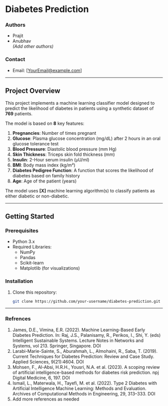 # Diabetes Prediction

### Authors
- Prajit
- Anubhav  
*(Add other authors)*

### Contact
- Email: [YourEmail@example.com]

---

## Project Overview
This project implements a machine learning classifier model designed to predict the likelihood of diabetes in patients using a synthetic dataset of **769** patients. 

The model is based on **8** key features:

1. **Pregnancies**: Number of times pregnant
2. **Glucose**: Plasma glucose concentration (mg/dL) after 2 hours in an oral glucose tolerance test
3. **Blood Pressure**: Diastolic blood pressure (mm Hg)
4. **Skin Thickness**: Triceps skin fold thickness (mm)
5. **Insulin**: 2-Hour serum insulin (μU/ml)
6. **BMI**: Body mass index (kg/m²)
7. **Diabetes Pedigree Function**: A function that scores the likelihood of diabetes based on family history
8. **Age**: Age of the patient (years)

The model uses **[X]** machine learning algorithm(s) to classify patients as either diabetic or non-diabetic.

---

## Getting Started
### Prerequisites
- Python 3.x
- Required Libraries: 
  - NumPy
  - Pandas
  - Scikit-learn
  - Matplotlib (for visualizations)

### Installation
1. Clone this repository:
   ```bash
   git clone https://github.com/your-username/diabetes-prediction.git
---
### Refrences
1. James, D.E., Vimina, E.R. (2022). Machine Learning-Based Early Diabetes Prediction. In: Raj, J.S., Palanisamy, R., Perikos, I., Shi, Y. (eds) Intelligent Sustainable Systems. Lecture Notes in Networks and Systems, vol 213. Springer, Singapore. DOI
2. Larabi-Marie-Sainte, S., Aburahmah, L., Almohaini, R., Saba, T. (2019). Current Techniques for Diabetes Prediction: Review and Case Study. Applied Sciences, 9(21):4604. DOI
3. Mohsen, F., Al-Absi, H.R.H., Yousri, N.A. et al. (2023). A scoping review of artificial intelligence-based methods for diabetes risk prediction. npj Digital Medicine, 6, 197. DOI
4. Ismail, L., Materwala, H., Tayefi, M. et al. (2022). Type 2 Diabetes with Artificial Intelligence Machine Learning: Methods and Evaluation. Archives of Computational Methods in Engineering, 29, 313–333. DOI
5. Add more references as needed
